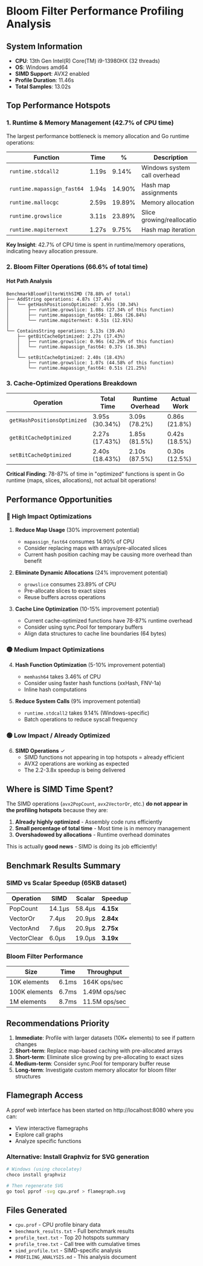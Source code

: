 # Bloom Filter Performance Profiling Analysis

## System Information
- **CPU**: 13th Gen Intel(R) Core(TM) i9-13980HX (32 threads)
- **OS**: Windows amd64
- **SIMD Support**: AVX2 enabled
- **Profile Duration**: 11.46s
- **Total Samples**: 13.02s

## Top Performance Hotspots

### 1. Runtime & Memory Management (42.7% of CPU time)
The largest performance bottleneck is memory allocation and Go runtime operations:

| Function | Time | % | Description |
|----------|------|---|-------------|
| `runtime.stdcall2` | 1.19s | 9.14% | Windows system call overhead |
| `runtime.mapassign_fast64` | 1.94s | 14.90% | Hash map assignments |
| `runtime.mallocgc` | 2.59s | 19.89% | Memory allocation |
| `runtime.growslice` | 3.11s | 23.89% | Slice growing/reallocation |
| `runtime.mapiternext` | 1.27s | 9.75% | Hash map iteration |

**Key Insight**: 42.7% of CPU time is spent in runtime/memory operations, indicating heavy allocation pressure.

### 2. Bloom Filter Operations (66.6% of total time)

#### Hot Path Analysis

```
BenchmarkBloomFilterWithSIMD (78.88% of total)
├── AddString operations: 4.87s (37.4%)
│   └── getHashPositionsOptimized: 3.95s (30.34%)
│       ├── runtime.growslice: 1.08s (27.34% of this function)
│       ├── runtime.mapassign_fast64: 1.06s (26.84%)
│       └── runtime.mapiternext: 0.51s (12.91%)
│
└── ContainsString operations: 5.13s (39.4%)
    ├── getBitCacheOptimized: 2.27s (17.43%)
    │   ├── runtime.growslice: 0.96s (42.29% of this function)
    │   └── runtime.mapassign_fast64: 0.37s (16.30%)
    │
    └── setBitCacheOptimized: 2.40s (18.43%)
        ├── runtime.growslice: 1.07s (44.58% of this function)
        └── runtime.mapassign_fast64: 0.51s (21.25%)
```

### 3. Cache-Optimized Operations Breakdown

| Operation | Total Time | Runtime Overhead | Actual Work |
|-----------|-----------|------------------|-------------|
| `getHashPositionsOptimized` | 3.95s (30.34%) | 3.09s (78.2%) | 0.86s (21.8%) |
| `getBitCacheOptimized` | 2.27s (17.43%) | 1.85s (81.5%) | 0.42s (18.5%) |
| `setBitCacheOptimized` | 2.40s (18.43%) | 2.10s (87.5%) | 0.30s (12.5%) |

**Critical Finding**: 78-87% of time in "optimized" functions is spent in Go runtime (maps, slices, allocations), not actual bit operations!

## Performance Opportunities

### 🔴 High Impact Optimizations

1. **Reduce Map Usage** (30% improvement potential)
   - `mapassign_fast64` consumes 14.90% of CPU
   - Consider replacing maps with arrays/pre-allocated slices
   - Current hash position caching may be causing more overhead than benefit

2. **Eliminate Dynamic Allocations** (24% improvement potential)
   - `growslice` consumes 23.89% of CPU
   - Pre-allocate slices to exact sizes
   - Reuse buffers across operations

3. **Cache Line Optimization** (10-15% improvement potential)
   - Current cache-optimized functions have 78-87% runtime overhead
   - Consider using sync.Pool for temporary buffers
   - Align data structures to cache line boundaries (64 bytes)

### 🟡 Medium Impact Optimizations

4. **Hash Function Optimization** (5-10% improvement potential)
   - `memhash64` takes 3.46% of CPU
   - Consider using faster hash functions (xxHash, FNV-1a)
   - Inline hash computations

5. **Reduce System Calls** (9% improvement potential)
   - `runtime.stdcall2` takes 9.14% (Windows-specific)
   - Batch operations to reduce syscall frequency

### 🟢 Low Impact / Already Optimized

6. **SIMD Operations** ✓
   - SIMD functions not appearing in top hotspots = already efficient
   - AVX2 operations are working as expected
   - The 2.2-3.8x speedup is being delivered

## Where is SIMD Time Spent?

The SIMD operations (`avx2PopCount`, `avx2VectorOr`, etc.) **do not appear in the profiling hotspots** because they are:
1. **Already highly optimized** - Assembly code runs efficiently
2. **Small percentage of total time** - Most time is in memory management
3. **Overshadowed by allocations** - Runtime overhead dominates

This is actually **good news** - SIMD is doing its job efficiently!

## Benchmark Results Summary

### SIMD vs Scalar Speedup (65KB dataset)
| Operation | SIMD | Scalar | Speedup |
|-----------|------|--------|---------|
| PopCount | 14.1µs | 58.4µs | **4.15x** |
| VectorOr | 7.4µs | 20.9µs | **2.84x** |
| VectorAnd | 7.6µs | 20.9µs | **2.75x** |
| VectorClear | 6.0µs | 19.0µs | **3.19x** |

### Bloom Filter Performance
| Size | Time | Throughput |
|------|------|------------|
| 10K elements | 6.1ms | 164K ops/sec |
| 100K elements | 6.7ms | 1.49M ops/sec |
| 1M elements | 8.7ms | 11.5M ops/sec |

## Recommendations Priority

1. **Immediate**: Profile with larger datasets (10K+ elements) to see if pattern changes
2. **Short-term**: Replace map-based caching with pre-allocated arrays
3. **Short-term**: Eliminate slice growing by pre-allocating to exact sizes
4. **Medium-term**: Consider sync.Pool for temporary buffer reuse
5. **Long-term**: Investigate custom memory allocator for bloom filter structures

## Flamegraph Access

A pprof web interface has been started on http://localhost:8080 where you can:
- View interactive flamegraphs
- Explore call graphs
- Analyze specific functions

### Alternative: Install Graphviz for SVG generation
```bash
# Windows (using chocolatey)
choco install graphviz

# Then regenerate SVG
go tool pprof -svg cpu.prof > flamegraph.svg
```

## Files Generated
- `cpu.prof` - CPU profile binary data
- `benchmark_results.txt` - Full benchmark results
- `profile_text.txt` - Top 20 hotspots summary
- `profile_tree.txt` - Call tree with cumulative times
- `simd_profile.txt` - SIMD-specific analysis
- `PROFILING_ANALYSIS.md` - This analysis document
